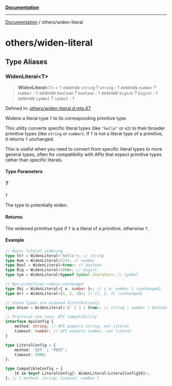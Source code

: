 [**Documentation**](../README.md)

---

[Documentation](../README.md) / others/widen-literal

# others/widen-literal

## Type Aliases

### WidenLiteral\<T\>

> **WidenLiteral**\<`T`\> = `T` _extends_ `string` ? `string` : `T` _extends_ `number` ? `number` : `T` _extends_ `boolean` ? `boolean` : `T` _extends_ `bigint` ? `bigint` : `T` _extends_ `symbol` ? `symbol` : `T`

Defined in: [others/widen-literal.d.mts:47](https://github.com/noshiro-pf/ts-type-forge/blob/main/src/others/widen-literal.d.mts#L47)

Widens a literal type `T` to its corresponding primitive type.

This utility converts specific literal types (like `"hello"` or `42`) to their
broader primitive types (like `string` or `number`). If `T` is not a literal type
of a primitive, it returns `T` unchanged.

This is useful when you need to convert from specific literal types to more
general types, often for compatibility with APIs that expect primitive types
rather than specific literals.

#### Type Parameters

##### T

`T`

The type to potentially widen.

#### Returns

The widened primitive type if `T` is a literal of a primitive, otherwise `T`.

#### Example

```ts
// Basic literal widening
type Str = WidenLiteral<'hello'>; // string
type Num = WidenLiteral<123>; // number
type Bool = WidenLiteral<true>; // boolean
type Big = WidenLiteral<100n>; // bigint
type Sym = WidenLiteral<typeof Symbol.iterator>; // symbol

// Non-primitives remain unchanged
type Obj = WidenLiteral<{ a: number }>; // { a: number } (unchanged)
type Arr = WidenLiteral<[1, 2, 3]>; // [1, 2, 3] (unchanged)

// Union types are widened distributively
type Union = WidenLiteral<'a' | 1 | true>; // string | number | boolean

// Practical use case: API compatibility
interface ApiConfig {
    method: string; // API expects string, not literal
    timeout: number; // API expects number, not literal
}

type LiteralConfig = {
    method: 'GET' | 'POST';
    timeout: 5000;
};

type CompatibleConfig = {
    [K in keyof LiteralConfig]: WidenLiteral<LiteralConfig[K]>;
}; // { method: string; timeout: number }
```
